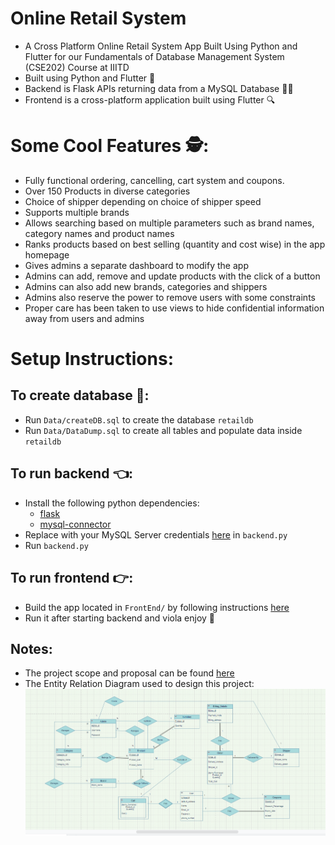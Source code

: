 # Online Retail System
- A Cross Platform Online Retail System App Built Using Python and Flutter for our Fundamentals of Database Management System (CSE202) Course at IIITD
- Built using Python and Flutter 🎉
- Backend is Flask APIs returning data from a MySQL Database 🧑‍💻
- Frontend is a cross-platform application built using Flutter 🔍

# Some Cool Features 🕵️:
- Fully functional ordering, cancelling, cart system and coupons.
- Over 150 Products in diverse categories
- Choice of shipper depending on choice of shipper speed
- Supports multiple brands
- Allows searching based on multiple parameters such as brand names, category names and product names
- Ranks products based on best selling (quantity and cost wise) in the app homepage
- Gives admins a separate dashboard to modify the app
- Admins can add, remove and update products with the click of a button
- Admins can also add new brands, categories and shippers
- Admins also reserve the power to remove users with some constraints
- Proper care has been taken to use views to hide confidential information away from users and admins 

# Setup Instructions:

## To create database 📅:
- Run `Data/createDB.sql` to create the database `retaildb`
- Run `Data/DataDump.sql` to create all tables and populate data inside `retaildb`

## To run backend 👈:
- Install the following python dependencies:
  - [flask](https://flask.palletsprojects.com/en/2.1.x/)
  - [mysql-connector](https://github.com/mysql/mysql-connector-python)
- Replace with your MySQL Server credentials [here](https://github.com/aflah02/DBMS_Project/blob/b0e70229fc58b750a9858b558403c4ee734182d5/APIs/backend.py#L7) in `backend.py`
- Run `backend.py`

## To run frontend 👉:
- Build the app located in `FrontEnd/` by following instructions [here](https://www.geeksforgeeks.org/how-to-install-flutter-on-visual-studio-code/)
- Run it after starting backend and viola enjoy 🎇

## Notes:
 - The project scope and proposal can be found [here](https://github.com/aflah02/DBMS_Project/blob/main/Final%20Project%20proposal.pdf)
 - The Entity Relation Diagram used to design this project:
   ![ERD](https://raw.githubusercontent.com/aflah02/DBMS_Project/main/Diagrams/ERD.png)
